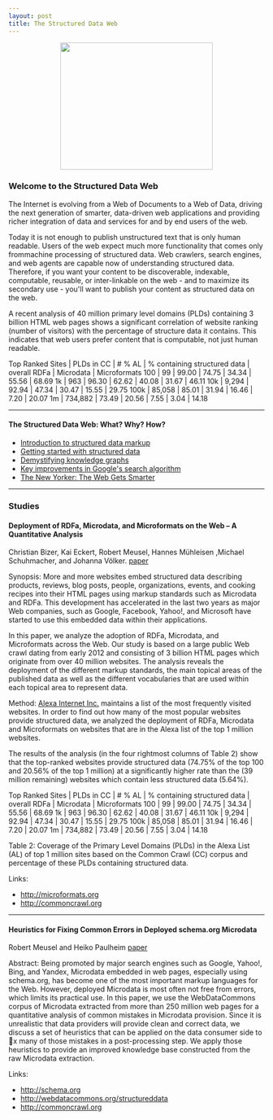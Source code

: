 ```yaml
---
layout: post
title: The Structured Data Web
---
```


<p align="center">
  <img src="http://www.newyorker.com/wp-content/uploads/2012/05/Google-knowledge-graph.jpg" 
  width="300px" height="250px" />
</p>


### Welcome to the Structured Data Web
The Internet is evolving from a Web of Documents to a Web of Data, driving the next generation of smarter, data-driven web applications and providing richer integration of data and services for and by end users of the web.

Today it is not enough to publish  unstructured text that is only human readable. Users of the web expect much more functionality that comes only frommachine processing of structured data. Web crawlers, search engines, and web agents are capable now of understanding structured data.  Therefore, if you want your content to be discoverable, indexable, computable, reusable, or inter-linkable on the web - and to maximize its secondary use - you'll want to publish your content as structured data on the web.

A recent analysis of 40 million primary level domains (PLDs) containing 3 billion HTML web pages shows a significant correlation of website ranking (number of visitors)  with the percentage of structure data it contains.  This indicates that web users prefer content that is computable, not just human readable.

Top Ranked Sites |  PLDs in CC | # % AL |  % containing structured data | overall RDFa |  Microdata | Microformats
100     | 99        |  99.00 | 74.75    | 34.34   | 55.56   | 68.69
1k      | 963       |  96.30 | 62.62    | 40.08   |  31.67  | 46.11
10k     |  9,294    |  92.94 |  47.34   | 30.47   | 15.55   | 29.75
100k    |  85,058   |  85.01 |  31.94   | 16.46   |  7.20   | 20.07
1m      |  734,882  |  73.49 |  20.56   |  7.55   | 3.04    | 14.18

***

#### The Structured Data Web: What? Why? How?
* [Introduction to structured data markup](http://webdesign.tutsplus.com/articles/an-introduction-to-structured-data-markup--webdesign-8577)
* [Getting started with structured data](http://googlewebmastercentral.blogspot.com/2013/05/getting-started-with-structured-data.html)
* [Demystifying knowledge graphs](http://searchengineland.com/demystifying-knowledge-graph-201976)
* [Key improvements in Google's search algorithm](http://dejanseo.com.au/2012-brings-3-key-improvements-in-googles-algorithm/)
* [The New Yorker: The Web Gets Smarter](http://www.newyorker.com/culture/culture-desk/the-web-gets-smarter)


***

### Studies

#### Deployment of RDFa, Microdata, and Microformats on the Web – A Quantitative Analysis
Christian Bizer, Kai Eckert, Robert Meusel, Hannes Mühleisen ,Michael Schuhmacher, and Johanna Völker. [paper](http://dws.informatik.uni-mannheim.de/fileadmin/lehrstuehle/ki/pub/Bizer-etal-DeploymentRDFaMicrodataMicroformats-ISWC-InUse-2013.pdf)

Synopsis:
More and more websites embed structured data describing products, reviews, blog posts, people, organizations, events, and cooking recipes into their HTML pages using markup standards such as Microdata and RDFa. This development has accelerated in the last two years as major Web companies, such as Google, Facebook, Yahoo!, and Microsoft have started to use this embedded data within their applications.

In this paper, we analyze the adoption of RDFa, Microdata, and Microformats across the Web. 
Our study is based on a large public Web crawl dating from early 2012 and consisting of 3 billion HTML pages which originate from over 40 million websites.  The analysis reveals the deployment of the different markup standards, the main topical areas of the published data as well as the different vocabularies that are used within each topical area to represent data. 

Method:
[Alexa Internet Inc.](http://www.alexa.com/) maintains a list of the most frequently visited websites. In order to find out how many of the most popular websites provide structured data, we analyzed the deployment of RDFa, Microdata and Microformats on websites that are in the Alexa list of the top 1  million websites. 

The results of the analysis (in  the four rightmost columns of Table 2) show that the top-ranked websites provide structured data (74.75% of the top 100 and 20.56% of the top 1  million) at a significantly higher rate than the (39 million remaining) websites which contain less structured data (5.64%).

Top Ranked Sites |  PLDs in CC | # % AL |  % containing structured data | overall RDFa |  Microdata | Microformats
100     | 99        |  99.00 | 74.75    | 34.34   | 55.56   | 68.69
1k      | 963       |  96.30 | 62.62    | 40.08   |  31.67  | 46.11
10k     |  9,294    |  92.94 |  47.34   | 30.47   | 15.55   | 29.75
100k    |  85,058   |  85.01 |  31.94   | 16.46   |  7.20   | 20.07
1m      |  734,882  |  73.49 |  20.56   |  7.55   | 3.04    | 14.18

Table 2: Coverage of the Primary Level Domains (PLDs) in the Alexa List (AL) of top 1  million sites based on the Common Crawl (CC) corpus and percentage of these PLDs containing structured data.


Links:
 * http://microformats.org
 * http://commoncrawl.org


***

#### Heuristics for Fixing Common Errors in Deployed schema.org Microdata
Robert Meusel and Heiko Paulheim
[paper](http://dws.informatik.uni-mannheim.de/fileadmin/lehrstuehle/ki/pub/MeuselPaulheim-HeuristicsForFixingCommonErrorsInDeployedSchemaOrgMicrodata-ESWC2015.pdf)


Abstract:
Being  promoted  by  major  search  engines  such  as  Google, Yahoo!,  Bing,  and  Yandex,  Microdata  embedded  in  web  pages,  especially using schema.org, has become one of the most important markup languages for the Web. However, deployed Microdata is most often not free  from  errors,  which  limits  its  practical  use.  In  this  paper,  we  use the WebDataCommons corpus of Microdata extracted from more than 250  million  web  pages  for  a  quantitative  analysis  of  common  mistakes in  Microdata  provision.  Since  it  is  unrealistic  that data providers will provide clean and correct data, we discuss a set of heuristics that can be applied on the data consumer side to x many of those mistakes in a post-processing step. We apply those heuristics to provide an improved knowledge base constructed from the raw Microdata extraction.


Links:
 * http://schema.org
 * http://webdatacommons.org/structureddata
 * http://commoncrawl.org







